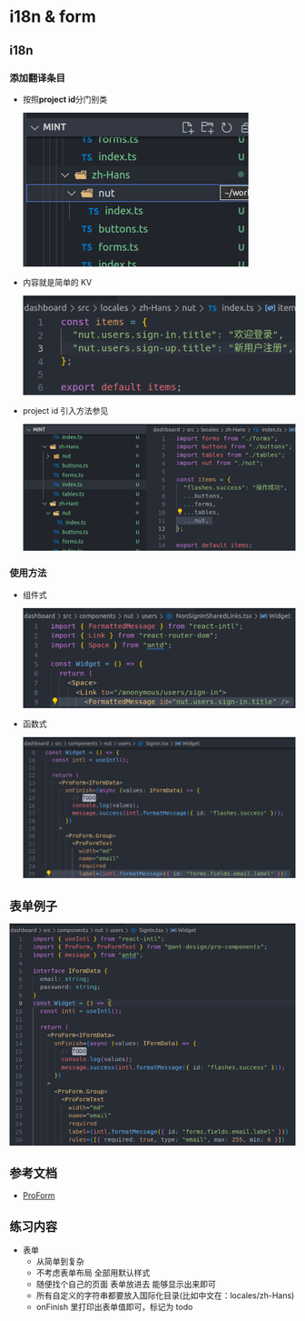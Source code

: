 # i18n & form

## i18n

### 添加翻译条目

- 按照**project id**分门别类

  ![project](intl/project.png)

- 内容就是简单的 KV

  ![kv](intl/kv.png)

- project id 引入方法参见

  ![import](intl/import.png)

### 使用方法

- 组件式

  ![by component](intl/by-component.png)

- 函数式

  ![by function](intl/by-function.png)

## 表单例子

![form](form.png)

## 参考文档

- [ProForm](https://procomponents.ant.design/components/form/)

## 练习内容

- 表单
  - 从简单到复杂
  - 不考虑表单布局 全部用默认样式
  - 随便找个自己的页面 表单放进去 能够显示出来即可
  - 所有自定义的字符串都要放入国际化目录(比如中文在：locales/zh-Hans)
  - onFinish 里打印出表单值即可，标记为 todo
